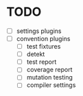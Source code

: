 # TODO

- [ ] settings plugins
- [ ] convention plugins
  - [ ] test fixtures
  - [ ] detekt
  - [ ] test report
  - [ ] coverage report
  - [ ] mutation testing
  - [ ] compiler settings
